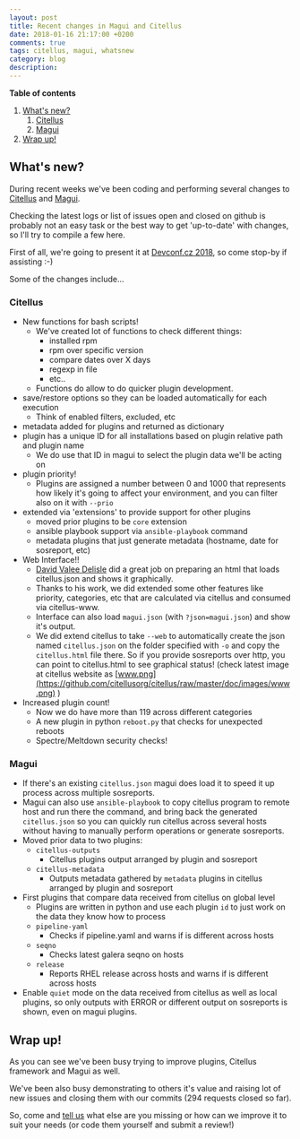 ```yaml
---
layout: post
title: Recent changes in Magui and Citellus
date: 2018-01-16 21:17:00 +0200
comments: true
tags: citellus, magui, whatsnew
category: blog
description:
---
```


**Table of contents**

<!-- TOC depthFrom:1 insertAnchor:true orderedList:true -->

1. [What's new?](#whats-new)
   1. [Citellus](#citellus)
   2. [Magui](#magui)
2. [Wrap up!](#wrap-up)

<!-- /TOC -->

<a id="markdown-whats-new" name="whats-new"></a>

## What's new?

During recent weeks we've been coding and performing several changes to [Citellus](https://iranzo.github.io/blog/2017/07/26/Citellus-framework-for-detecting-known-issues/) and [Magui](https://iranzo.github.io/blog/2017/07/31/Magui-for-analysis-of-issues-across-several-hosts/).

Checking the latest logs or list of issues open and closed on github is probably not an easy task or the best way to get 'up-to-date' with changes, so I'll try to compile a few here.

First of all, we're going to present it at [Devconf.cz 2018](https://devconfcz2018.sched.com/event/DJXG/detect-pitfalls-of-osp-deployments-with-citellus), so come stop-by if assisting :-)

Some of the changes include...

<a id="markdown-citellus" name="citellus"></a>

### Citellus

- New functions for bash scripts!
  - We've created lot of functions to check different things:
    - installed rpm
    - rpm over specific version
    - compare dates over X days
    - regexp in file
    - etc..
  - Functions do allow to do quicker plugin development.
- save/restore options so they can be loaded automatically for each execution
  - Think of enabled filters, excluded, etc
- metadata added for plugins and returned as dictionary
- plugin has a unique ID for all installations based on plugin relative path and plugin name
  - We do use that ID in magui to select the plugin data we'll be acting on
- plugin priority!
  - Plugins are assigned a number between 0 and 1000 that represents how likely it's going to affect your environment, and you can filter also on it with `--prio`
- extended via 'extensions' to provide support for other plugins
  - moved prior plugins to be `core` extension
  - ansible playbook support via `ansible-playbook` command
  - metadata plugins that just generate metadata (hostname, date for sosreport, etc)
- Web Interface!!
  - [David Valee Delisle](https://valleedelisle.com/) did a great job on preparing an html that loads citellus.json and shows it graphically.
  - Thanks to his work, we did extended some other features like priority, categories, etc that are calculated via citellus and consumed via citellus-www.
  - Interface can also load `magui.json` (with `?json=magui.json`) and show it's output.
  - We did extend citellus to take `--web` to automatically create the json named `citellus.json` on the folder specified with `-o` and copy the `citellus.html` file there. So if you provide sosreports over http, you can point to citellus.html to see graphical status! (check latest image at citellus website as [www.png](https://github.com/citellusorg/citellus/raw/master/doc/images/www.png) )
- Increased plugin count!
  - Now we do have more than 119 across different categories
  - A new plugin in python `reboot.py` that checks for unexpected reboots
  - Spectre/Meltdown security checks!

<a id="markdown-magui" name="magui"></a>

### Magui

- If there's an existing `citellus.json` magui does load it to speed it up process across multiple sosreports.
- Magui can also use `ansible-playbook` to copy citellus program to remote host and run there the command, and bring back the generated `citellus.json` so you can quickly run citellus across several hosts without having to manually perform operations or generate sosreports.
- Moved prior data to two plugins:
  - `citellus-outputs`
    - Citellus plugins output arranged by plugin and sosreport
  - `citellus-metadata`
    - Outputs metadata gathered by `metadata` plugins in citellus arranged by plugin and sosreport
- First plugins that compare data received from citellus on global level
  - Plugins are written in python and use each plugin `id` to just work on the data they know how to process
  - `pipeline-yaml`
    - Checks if pipeline.yaml and warns if is different across hosts
  - `seqno`
    - Checks latest galera seqno on hosts
  - `release`
    - Reports RHEL release across hosts and warns if is different across hosts
- Enable `quiet` mode on the data received from citellus as well as local plugins, so only outputs with ERROR or different output on sosreports is shown, even on magui plugins.

<a id="markdown-wrap-up" name="wrap-up"></a>

## Wrap up!

As you can see we've been busy trying to improve plugins, Citellus framework and Magui as well.

We've been also busy demonstrating to others it's value and raising lot of new issues and closing them with our commits (294 requests closed so far).

So, come and [tell us](https://github.com/citellusorg/citellus/issues/new) what else are you missing or how can we improve it to suit your needs (or code them yourself and submit a review!)
